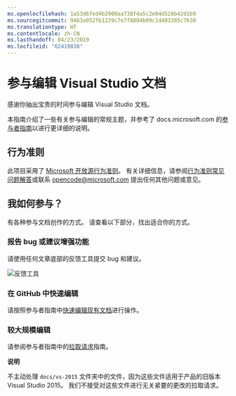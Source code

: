 ```yaml
---
ms.openlocfilehash: 1a53d6fed4b2900aa730f4a5c2e04d528b42d1b9
ms.sourcegitcommit: 94b3a052fb1229c7e7f8804b09c1d403385c7630
ms.translationtype: HT
ms.contentlocale: zh-CN
ms.lasthandoff: 04/23/2019
ms.locfileid: "62419838"
---
```

# <a name="contribute-to-visual-studio-documentation"></a>参与编辑 Visual Studio 文档

感谢你抽出宝贵的时间参与编辑 Visual Studio 文档。

本指南介绍了一些有关参与编辑的常规主题，并参考了 docs.microsoft.com 的[参与者指南](https://docs.microsoft.com/contribute)以进行更详细的说明。

## <a name="code-of-conduct"></a>行为准则

此项目采用了 [Microsoft 开放源行为准则](https://opensource.microsoft.com/codeofconduct/)。 有关详细信息，请参阅[行为准则常见问题解答](https://opensource.microsoft.com/codeofconduct/faq/)或联系 [opencode@microsoft.com](mailto:opencode@microsoft.com) 提出任何其他问题或意见。

## <a name="how-can-i-contribute"></a>我如何参与？

有各种参与文档创作的方式。 请查看以下部分，找出适合你的方式。

### <a name="report-bugs-or-suggest-enhancements"></a>报告 bug 或建议增强功能

请使用任何文章底部的反馈工具提交 bug 和建议。

![反馈工具](media/feedback-tool.png)

### <a name="quick-edit-in-github"></a>在 GitHub 中快速编辑

请按照参与者指南中[快速编辑现有文档](https://docs.microsoft.com/contribute/#quick-edits-to-existing-documents)进行操作。

### <a name="larger-edits"></a>较大规模编辑

请参阅参与者指南中的[拉取请求](https://docs.microsoft.com/contribute/how-to-write-workflows-major#pull-request-processing)指南。

**说明**

不主动处理 `docs/vs-2015` 文件夹中的文件，因为这些文件适用于产品的旧版本 Visual Studio 2015。 我们不接受对这些文件进行无关紧要的更改的拉取请求。
